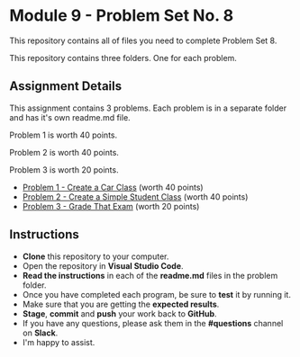 # Module 9 - Problem Set No. 8

This repository contains all of files you need to complete Problem Set 8.

This repository contains three folders. One for each problem.

## Assignment Details

This assignment contains 3 problems. Each problem is in a separate folder and has it's own readme.md file.

Problem 1 is worth 40 points.

Problem 2 is worth 40 points.

Problem 3 is worth 20 points.

- [Problem 1 - Create a Car Class](https://github.com/belgort-clark/ctec-121-problem-set-13/tree/master/problem01) (worth 40 points)
- [Problem 2 - Create a Simple Student Class](https://github.com/belgort-clark/ctec-121-problem-set-13/tree/master/problem02) (worth 40 points)
- [Problem 3 - Grade That Exam](https://github.com/belgort-clark/ctec-121-problem-set-13/tree/master/problem03) (worth 20 points)

## Instructions

- **Clone** this repository to your computer.
- Open the repository in **Visual Studio Code**.
- **Read the instructions** in each of the **readme.md** files in the problem folder.
- Once you have completed each program, be sure to **test** it by running it.
- Make sure that you are getting the **expected results**.
- **Stage**, **commit** and **push** your work back to **GitHub**.
- If you have any questions, please ask them in the **#questions** channel on **Slack**. 
- I'm happy to assist.